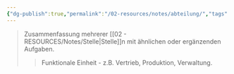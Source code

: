 ```yaml
---
{"dg-publish":true,"permalink":"/02-resources/notes/abteilung/","tags":["organisation/struktur","wirtschaft/bwl"],"noteIcon":"","updated":"2025-09-27T01:32:44.911+02:00"}
---
```


>Zusammenfassung mehrerer [[02 - RESOURCES/Notes/Stelle\|Stelle]]n mit ähnlichen oder ergänzenden Aufgaben.
>>Funktionale Einheit - z.B. Vertrieb, Produktion, Verwaltung.